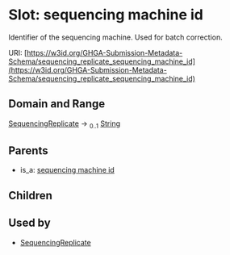 
# Slot: sequencing machine id


Identifier of the sequencing machine. Used for batch correction.

URI: [https://w3id.org/GHGA-Submission-Metadata-Schema/sequencing_replicate_sequencing_machine_id](https://w3id.org/GHGA-Submission-Metadata-Schema/sequencing_replicate_sequencing_machine_id)


## Domain and Range

[SequencingReplicate](SequencingReplicate.md) &#8594;  <sub>0..1</sub> [String](types/String.md)

## Parents

 *  is_a: [sequencing machine id](sequencing_machine_id.md)

## Children


## Used by

 * [SequencingReplicate](SequencingReplicate.md)

